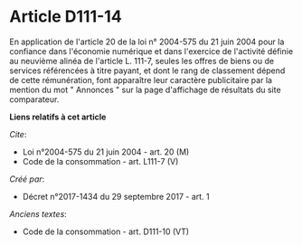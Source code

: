 # Article D111-14

En application de l'article 20 de la loi n° 2004-575 du 21 juin 2004 pour la confiance dans l'économie numérique et dans
l'exercice de l'activité définie au neuvième alinéa de l'article L. 111-7, seules les offres de biens ou de services
référencées à titre payant, et dont le rang de classement dépend de cette rémunération, font apparaître leur caractère
publicitaire par la mention du mot " Annonces " sur la page d'affichage de résultats du site comparateur.

**Liens relatifs à cet article**

_Cite_:

  - Loi n°2004-575 du 21 juin 2004 - art. 20 (M)
  - Code de la consommation - art. L111-7 (V)

_Créé par_:

  - Décret n°2017-1434 du 29 septembre 2017 - art. 1

_Anciens textes_:

  - Code de la consommation - art. D111-10 (VT)
